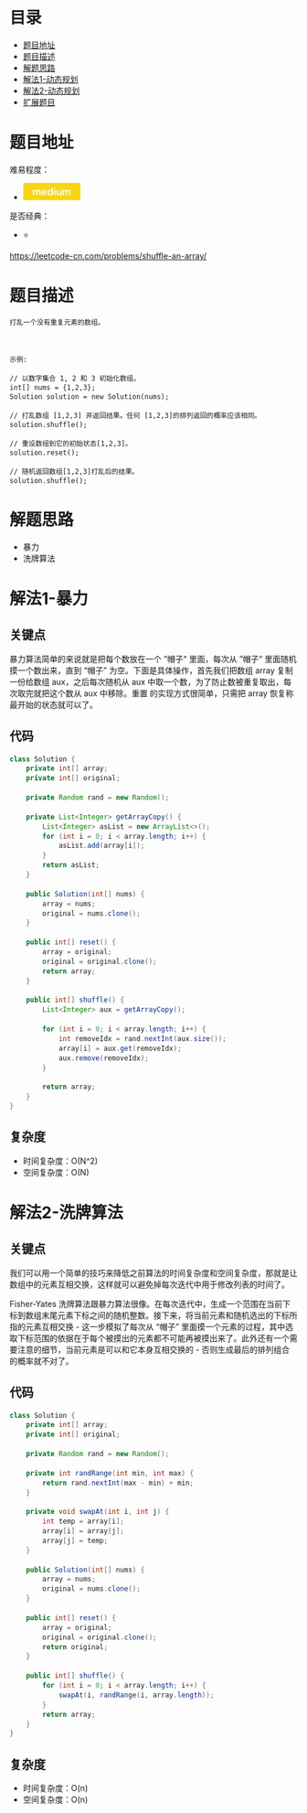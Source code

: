 # 目录
* [题目地址](#题目地址)
* [题目描述](#题目描述)
* [解题思路](#解题思路)
* [解法1-动态规划](#解法1-动态规划)
* [解法2-动态规划](#解法2-动态规划)
* [扩展题目](#扩展题目)



# 题目地址
难易程度：
- ![medium.jpg](../.images/medium.jpg)

是否经典：
- ⭐️

https://leetcode-cn.com/problems/shuffle-an-array/

# 题目描述
```text
打乱一个没有重复元素的数组。

 

示例:

// 以数字集合 1, 2 和 3 初始化数组。
int[] nums = {1,2,3};
Solution solution = new Solution(nums);

// 打乱数组 [1,2,3] 并返回结果。任何 [1,2,3]的排列返回的概率应该相同。
solution.shuffle();

// 重设数组到它的初始状态[1,2,3]。
solution.reset();

// 随机返回数组[1,2,3]打乱后的结果。
solution.shuffle();
```


# 解题思路
- 暴力
- 洗牌算法



# 解法1-暴力
## 关键点
暴力算法简单的来说就是把每个数放在一个 ”帽子“ 里面，每次从 ”帽子“ 里面随机摸一个数出来，直到 “帽子” 为空。下面是具体操作，首先我们把数组 array 复制一份给数组 aux，之后每次随机从 aux 中取一个数，为了防止数被重复取出，每次取完就把这个数从 aux 中移除。重置 的实现方式很简单，只需把 array 恢复称最开始的状态就可以了。

## 代码
```java
class Solution {
    private int[] array;
    private int[] original;

    private Random rand = new Random();

    private List<Integer> getArrayCopy() {
        List<Integer> asList = new ArrayList<>();
        for (int i = 0; i < array.length; i++) {
            asList.add(array[i]);
        }
        return asList;
    }

    public Solution(int[] nums) {
        array = nums;
        original = nums.clone();
    }

    public int[] reset() {
        array = original;
        original = original.clone();
        return array;
    }

    public int[] shuffle() {
        List<Integer> aux = getArrayCopy();

        for (int i = 0; i < array.length; i++) {
            int removeIdx = rand.nextInt(aux.size());
            array[i] = aux.get(removeIdx);
            aux.remove(removeIdx);
        }

        return array;
    }
}
```


## 复杂度
- 时间复杂度：O(N^2)
- 空间复杂度：O(N)


# 解法2-洗牌算法
## 关键点
我们可以用一个简单的技巧来降低之前算法的时间复杂度和空间复杂度，那就是让数组中的元素互相交换，这样就可以避免掉每次迭代中用于修改列表的时间了。

Fisher-Yates 洗牌算法跟暴力算法很像。在每次迭代中，生成一个范围在当前下标到数组末尾元素下标之间的随机整数。接下来，将当前元素和随机选出的下标所指的元素互相交换 - 这一步模拟了每次从 “帽子” 里面摸一个元素的过程，其中选取下标范围的依据在于每个被摸出的元素都不可能再被摸出来了。此外还有一个需要注意的细节，当前元素是可以和它本身互相交换的 - 否则生成最后的排列组合的概率就不对了。


## 代码
```java
class Solution {
    private int[] array;
    private int[] original;

    private Random rand = new Random();

    private int randRange(int min, int max) {
        return rand.nextInt(max - min) + min;
    }

    private void swapAt(int i, int j) {
        int temp = array[i];
        array[i] = array[j];
        array[j] = temp;
    }

    public Solution(int[] nums) {
        array = nums;
        original = nums.clone();
    }

    public int[] reset() {
        array = original;
        original = original.clone();
        return original;
    }

    public int[] shuffle() {
        for (int i = 0; i < array.length; i++) {
            swapAt(i, randRange(i, array.length));
        }
        return array;
    }
}
```


## 复杂度
- 时间复杂度：O(n)
- 空间复杂度：O(n)
